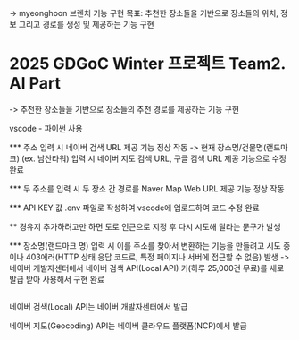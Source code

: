 -> myeonghoon 브렌치
  기능 구현 목표: 추천한 장소들을 기반으로 장소들의 위치, 정보 그리고 경로를 생성 및 제공하는 기능 구현
  
# 2025 GDGoC Winter 프로젝트 Team2. AI Part
-> 추천한 장소들을 기반으로 장소들의 추천 경로를 제공하는 기능 구현

vscode - 파이썬 사용

*** 주소 입력 시 네이버 검색 URL 제공 기능 정상 작동
-> 현재 장소명/건물명(랜드마크) (ex. 남산타워) 입력 시 네이버 지도 검색 URL, 구글 검색 URL 제공 기능으로 수정 완료

*** 두 주소를 입력 시 두 장소 간 경로를 Naver Map Web URL 제공 기능 정상 작동

*** API KEY 값 .env 파일로 작성하여 vscode에 업로드하여 코드 수정 완료

** 경유지 추가하려고만 하면 도로 인근으로 지정 후 다시 시도해 달라는 문구가 발생

*** 장소명(랜드마크 명) 입력 시 이를 주소를 찾아서 변환하는 기능을 만들려고 시도 중이나 403에러(HTTP 상태 응답 코드로, 특정 페이지나 서버에 접근할 수 없음) 발생
-> 네이버 개발자센터에서 네이버 검색 API(Local API) 키(하루 25,000건 무료)를 새로 발급 받아 사용해서 구현 완료

##
네이버 검색(Local) API는 네이버 개발자센터에서 발급

네이버 지도(Geocoding) API는 네이버 클라우드 플랫폼(NCP)에서 발급

